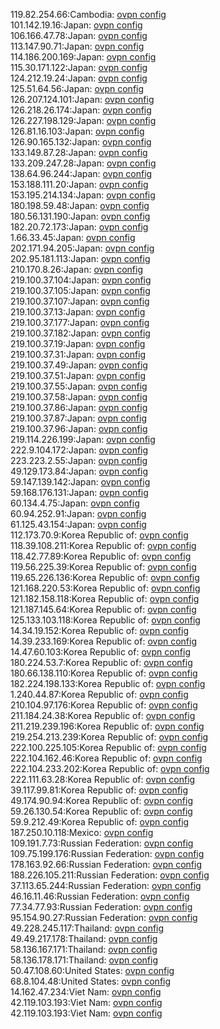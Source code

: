119.82.254.66:Cambodia: [ovpn config](vpn/119_82_254_66.ovpn)  
101.142.19.16:Japan: [ovpn config](vpn/101_142_19_16.ovpn)  
106.166.47.78:Japan: [ovpn config](vpn/106_166_47_78.ovpn)  
113.147.90.71:Japan: [ovpn config](vpn/113_147_90_71.ovpn)  
114.186.200.169:Japan: [ovpn config](vpn/114_186_200_169.ovpn)  
115.30.171.122:Japan: [ovpn config](vpn/115_30_171_122.ovpn)  
124.212.19.24:Japan: [ovpn config](vpn/124_212_19_24.ovpn)  
125.51.64.56:Japan: [ovpn config](vpn/125_51_64_56.ovpn)  
126.207.124.101:Japan: [ovpn config](vpn/126_207_124_101.ovpn)  
126.218.26.174:Japan: [ovpn config](vpn/126_218_26_174.ovpn)  
126.227.198.129:Japan: [ovpn config](vpn/126_227_198_129.ovpn)  
126.81.16.103:Japan: [ovpn config](vpn/126_81_16_103.ovpn)  
126.90.165.132:Japan: [ovpn config](vpn/126_90_165_132.ovpn)  
133.149.87.28:Japan: [ovpn config](vpn/133_149_87_28.ovpn)  
133.209.247.28:Japan: [ovpn config](vpn/133_209_247_28.ovpn)  
138.64.96.244:Japan: [ovpn config](vpn/138_64_96_244.ovpn)  
153.188.111.20:Japan: [ovpn config](vpn/153_188_111_20.ovpn)  
153.195.214.134:Japan: [ovpn config](vpn/153_195_214_134.ovpn)  
180.198.59.48:Japan: [ovpn config](vpn/180_198_59_48.ovpn)  
180.56.131.190:Japan: [ovpn config](vpn/180_56_131_190.ovpn)  
182.20.72.173:Japan: [ovpn config](vpn/182_20_72_173.ovpn)  
1.66.33.45:Japan: [ovpn config](vpn/1_66_33_45.ovpn)  
202.171.94.205:Japan: [ovpn config](vpn/202_171_94_205.ovpn)  
202.95.181.113:Japan: [ovpn config](vpn/202_95_181_113.ovpn)  
210.170.8.26:Japan: [ovpn config](vpn/210_170_8_26.ovpn)  
219.100.37.104:Japan: [ovpn config](vpn/219_100_37_104.ovpn)  
219.100.37.105:Japan: [ovpn config](vpn/219_100_37_105.ovpn)  
219.100.37.107:Japan: [ovpn config](vpn/219_100_37_107.ovpn)  
219.100.37.13:Japan: [ovpn config](vpn/219_100_37_13.ovpn)  
219.100.37.177:Japan: [ovpn config](vpn/219_100_37_177.ovpn)  
219.100.37.182:Japan: [ovpn config](vpn/219_100_37_182.ovpn)  
219.100.37.19:Japan: [ovpn config](vpn/219_100_37_19.ovpn)  
219.100.37.31:Japan: [ovpn config](vpn/219_100_37_31.ovpn)  
219.100.37.49:Japan: [ovpn config](vpn/219_100_37_49.ovpn)  
219.100.37.51:Japan: [ovpn config](vpn/219_100_37_51.ovpn)  
219.100.37.55:Japan: [ovpn config](vpn/219_100_37_55.ovpn)  
219.100.37.58:Japan: [ovpn config](vpn/219_100_37_58.ovpn)  
219.100.37.86:Japan: [ovpn config](vpn/219_100_37_86.ovpn)  
219.100.37.87:Japan: [ovpn config](vpn/219_100_37_87.ovpn)  
219.100.37.96:Japan: [ovpn config](vpn/219_100_37_96.ovpn)  
219.114.226.199:Japan: [ovpn config](vpn/219_114_226_199.ovpn)  
222.9.104.172:Japan: [ovpn config](vpn/222_9_104_172.ovpn)  
223.223.2.55:Japan: [ovpn config](vpn/223_223_2_55.ovpn)  
49.129.173.84:Japan: [ovpn config](vpn/49_129_173_84.ovpn)  
59.147.139.142:Japan: [ovpn config](vpn/59_147_139_142.ovpn)  
59.168.176.131:Japan: [ovpn config](vpn/59_168_176_131.ovpn)  
60.134.4.75:Japan: [ovpn config](vpn/60_134_4_75.ovpn)  
60.94.252.91:Japan: [ovpn config](vpn/60_94_252_91.ovpn)  
61.125.43.154:Japan: [ovpn config](vpn/61_125_43_154.ovpn)  
112.173.70.9:Korea Republic of: [ovpn config](vpn/112_173_70_9.ovpn)  
118.39.108.211:Korea Republic of: [ovpn config](vpn/118_39_108_211.ovpn)  
118.42.77.89:Korea Republic of: [ovpn config](vpn/118_42_77_89.ovpn)  
119.56.225.39:Korea Republic of: [ovpn config](vpn/119_56_225_39.ovpn)  
119.65.226.136:Korea Republic of: [ovpn config](vpn/119_65_226_136.ovpn)  
121.168.220.53:Korea Republic of: [ovpn config](vpn/121_168_220_53.ovpn)  
121.182.158.118:Korea Republic of: [ovpn config](vpn/121_182_158_118.ovpn)  
121.187.145.64:Korea Republic of: [ovpn config](vpn/121_187_145_64.ovpn)  
125.133.103.118:Korea Republic of: [ovpn config](vpn/125_133_103_118.ovpn)  
14.34.19.152:Korea Republic of: [ovpn config](vpn/14_34_19_152.ovpn)  
14.39.233.169:Korea Republic of: [ovpn config](vpn/14_39_233_169.ovpn)  
14.47.60.103:Korea Republic of: [ovpn config](vpn/14_47_60_103.ovpn)  
180.224.53.7:Korea Republic of: [ovpn config](vpn/180_224_53_7.ovpn)  
180.66.138.110:Korea Republic of: [ovpn config](vpn/180_66_138_110.ovpn)  
182.224.198.133:Korea Republic of: [ovpn config](vpn/182_224_198_133.ovpn)  
1.240.44.87:Korea Republic of: [ovpn config](vpn/1_240_44_87.ovpn)  
210.104.97.176:Korea Republic of: [ovpn config](vpn/210_104_97_176.ovpn)  
211.184.24.38:Korea Republic of: [ovpn config](vpn/211_184_24_38.ovpn)  
211.219.239.196:Korea Republic of: [ovpn config](vpn/211_219_239_196.ovpn)  
219.254.213.239:Korea Republic of: [ovpn config](vpn/219_254_213_239.ovpn)  
222.100.225.105:Korea Republic of: [ovpn config](vpn/222_100_225_105.ovpn)  
222.104.162.46:Korea Republic of: [ovpn config](vpn/222_104_162_46.ovpn)  
222.104.233.202:Korea Republic of: [ovpn config](vpn/222_104_233_202.ovpn)  
222.111.63.28:Korea Republic of: [ovpn config](vpn/222_111_63_28.ovpn)  
39.117.99.81:Korea Republic of: [ovpn config](vpn/39_117_99_81.ovpn)  
49.174.90.94:Korea Republic of: [ovpn config](vpn/49_174_90_94.ovpn)  
59.26.130.54:Korea Republic of: [ovpn config](vpn/59_26_130_54.ovpn)  
59.9.212.49:Korea Republic of: [ovpn config](vpn/59_9_212_49.ovpn)  
187.250.10.118:Mexico: [ovpn config](vpn/187_250_10_118.ovpn)  
109.191.7.73:Russian Federation: [ovpn config](vpn/109_191_7_73.ovpn)  
109.75.199.176:Russian Federation: [ovpn config](vpn/109_75_199_176.ovpn)  
178.163.92.66:Russian Federation: [ovpn config](vpn/178_163_92_66.ovpn)  
188.226.105.211:Russian Federation: [ovpn config](vpn/188_226_105_211.ovpn)  
37.113.65.244:Russian Federation: [ovpn config](vpn/37_113_65_244.ovpn)  
46.16.11.46:Russian Federation: [ovpn config](vpn/46_16_11_46.ovpn)  
77.34.77.93:Russian Federation: [ovpn config](vpn/77_34_77_93.ovpn)  
95.154.90.27:Russian Federation: [ovpn config](vpn/95_154_90_27.ovpn)  
49.228.245.117:Thailand: [ovpn config](vpn/49_228_245_117.ovpn)  
49.49.217.178:Thailand: [ovpn config](vpn/49_49_217_178.ovpn)  
58.136.167.171:Thailand: [ovpn config](vpn/58_136_167_171.ovpn)  
58.136.178.171:Thailand: [ovpn config](vpn/58_136_178_171.ovpn)  
50.47.108.60:United States: [ovpn config](vpn/50_47_108_60.ovpn)  
68.8.104.48:United States: [ovpn config](vpn/68_8_104_48.ovpn)  
14.162.47.234:Viet Nam: [ovpn config](vpn/14_162_47_234.ovpn)  
42.119.103.193:Viet Nam: [ovpn config](vpn/42_119_103_193.ovpn)  
42.119.103.193:Viet Nam: [ovpn config](vpn/42_119_103_193.ovpn)  
